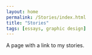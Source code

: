 ```yaml
---
layout: home
permalink: /Stories/index.html
title: "Stories"
tags: [essays, graphic design]
---
```


A page with a link to my stories.
